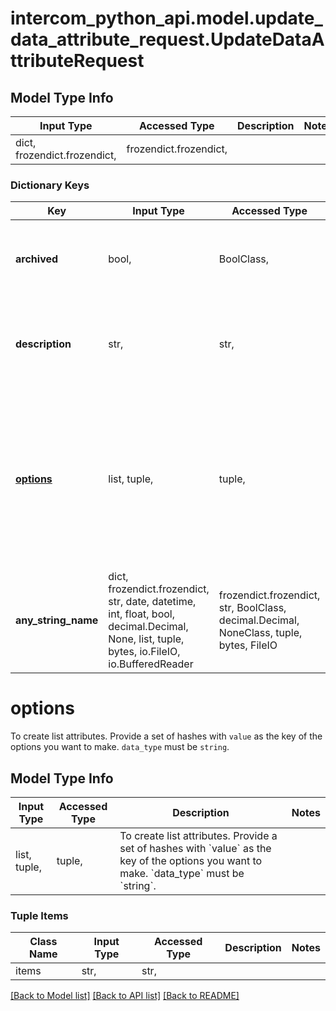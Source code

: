 # intercom_python_api.model.update_data_attribute_request.UpdateDataAttributeRequest

## Model Type Info
Input Type | Accessed Type | Description | Notes
------------ | ------------- | ------------- | -------------
dict, frozendict.frozendict,  | frozendict.frozendict,  |  | 

### Dictionary Keys
Key | Input Type | Accessed Type | Description | Notes
------------ | ------------- | ------------- | ------------- | -------------
**archived** | bool,  | BoolClass,  | Whether the attribute is to be archived or not. | [optional] 
**description** | str,  | str,  | The readable description you see in the UI for the attribute. | [optional] 
**[options](#options)** | list, tuple,  | tuple,  | To create list attributes. Provide a set of hashes with &#x60;value&#x60; as the key of the options you want to make. &#x60;data_type&#x60; must be &#x60;string&#x60;. | [optional] 
**any_string_name** | dict, frozendict.frozendict, str, date, datetime, int, float, bool, decimal.Decimal, None, list, tuple, bytes, io.FileIO, io.BufferedReader | frozendict.frozendict, str, BoolClass, decimal.Decimal, NoneClass, tuple, bytes, FileIO | any string name can be used but the value must be the correct type | [optional]

# options

To create list attributes. Provide a set of hashes with `value` as the key of the options you want to make. `data_type` must be `string`.

## Model Type Info
Input Type | Accessed Type | Description | Notes
------------ | ------------- | ------------- | -------------
list, tuple,  | tuple,  | To create list attributes. Provide a set of hashes with &#x60;value&#x60; as the key of the options you want to make. &#x60;data_type&#x60; must be &#x60;string&#x60;. | 

### Tuple Items
Class Name | Input Type | Accessed Type | Description | Notes
------------- | ------------- | ------------- | ------------- | -------------
items | str,  | str,  |  | 

[[Back to Model list]](../../README.md#documentation-for-models) [[Back to API list]](../../README.md#documentation-for-api-endpoints) [[Back to README]](../../README.md)

